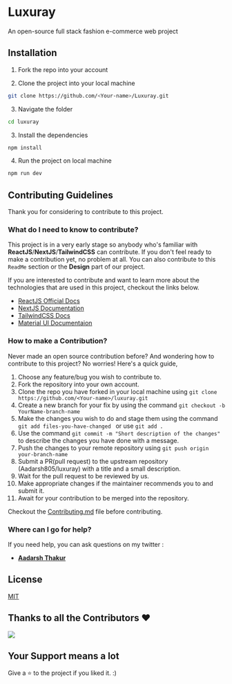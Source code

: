 # Luxuray

An open-source full stack fashion e-commerce web project

<!-- 
## UI Design

![UI](https://i.imgur.com/z0xoIWh.png) 
<!-- 
## Tech Stack

<div align="left" gap="2">
<img src="https://cdn.jsdelivr.net/gh/devicons/devicon/icons/react/react-original.svg" width=40 height=40/>
<img src="https://cdn.jsdelivr.net/gh/devicons/devicon/icons/tailwindcss/tailwindcss-plain.svg"  width=40 height=40/>
<img src="https://cdn.jsdelivr.net/gh/devicons/devicon/icons/materialui/materialui-original.svg" width=40 height=50/>
</div> -->

## Installation

1. Fork the repo into your account

<!-- ![Fork Image](https://i.imgur.com/mNw6zxu.png) -->

2. Clone the project into your local machine

```sh
git clone https://github.com/<Your-name>/Luxuray.git
```

3. Navigate the folder

```sh
cd luxuray
```

3. Install the dependencies

```sh
npm install
```

4. Run the project on local machine

```sh
npm run dev
```

## Contributing Guidelines

Thank you for considering to contribute to this project.

### What do I need to know to contribute?

This project is in a very early stage so anybody who's familiar with **ReactJS**/**NextJS**/**TailwindCSS** can contribute. If you don't feel ready to make a contribution yet, no problem at all. You can also contribute to this `ReadMe` section or the **Design** part of our project.

If you are interested to contribute and want to learn more about the technologies that are used in this project, checkout the links below.

- [ReactJS Official Docs](https://reactjs.org/docs/getting-started.html)
- [NextJS Documentation](https://beta.nextjs.org/docs)
- [TailwindCSS Docs](https://tailwindcss.com/docs/installation)
- [Material UI Documentaion](https://mui.com/material-ui/getting-started/overview/)

### How to make a Contribution?

Never made an open source contribution before? And wondering how to contribute to this project?
No worries! Here's a quick guide,

1. Choose any feature/bug you wish to contribute to.
2. Fork the repository into your own account.
3. Clone the repo you have forked in your local machine using `git clone https://github.com/<Your-name>/luxuray.git`
4. Create a new branch for your fix by using the command `git checkout -b YourName-branch-name `
5. Make the changes you wish to do and stage them using the command `git add files-you-have-changed ` or use `git add .`
6. Use the command `git commit -m "Short description of the changes"` to describe the changes you have done with a message.
7. Push the changes to your remote repository using `git push origin your-branch-name`
8. Submit a PR(pull request) to the upstream repository (Aadarsh805/luxuray) with a title and a small description.
9. Wait for the pull request to be reviewed by us.
10. Make appropriate changes if the maintainer recommends you to and submit it.
11. Await for your contribution to be merged into the repository.

Checkout the [Contributing.md](CONTRIBUTING.md) file before contributing.


### Where can I go for help?

If you need help, you can ask questions on my twitter :

- [**Aadarsh Thakur**](https://twitter.com/Aadarsh805)

<!-- ## Credits

- UI credits : [https://dribbble.com/shots/11139802-Dark-Mode-Music-Player-Web-App](https://dribbble.com/shots/11139802-Dark-Mode-Music-Player-Web-App)
 -->

## License

[MIT](LICENSE.md)


## Thanks to all the Contributors ❤️

<a href = "https://github.com/Aadarsh805/Luxuray/graphs/contributors">
  <img src = "https://contrib.rocks/image?repo=Aadarsh805/Luxuray"/>
</a>


## Your Support means a lot

Give a ⭐ to the project if you liked it. :)
